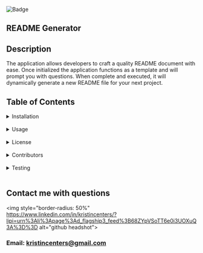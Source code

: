 

![Badge](https://img.shields.io/static/v1?label=GitHub_User&message=kristincenters&color=<COLOR>?style=plastic)

## README Generator

## Description

The application allows developers to craft a quality README document with ease. Once initialized the application functions as a template and will prompt you with questions. When complete and executed, it will dynamically generate a new README file for your next project.

## Table of Contents

<details>
  <summary>Installation</summary>

> npm i or install

</details>
<br>
<details>

  <summary>Usage</summary>

> undefined

</details>
<br>
<details>

  <summary>License</summary>

> >undefined


</details>
<br>
<details>

  <summary>Contributors</summary>

> Clone the reop and follow instructions

</details>
<br>
<details>

  <summary>Testing</summary>
  
Forking the repo
  
</details>
<br>

## Contact me with questions

<img style="border-radius: 50%" https://www.linkedin.com/in/kristincenters/?lipi=urn%3Ali%3Apage%3Ad_flagship3_feed%3B68ZYpVSoTT6e0i3UOXuQ3A%3D%3D alt="github headshot">

### Email: kristincenters@gmail.com
